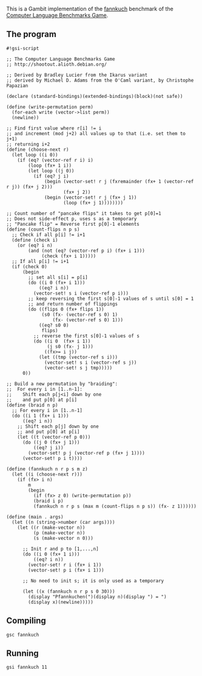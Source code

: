This is a Gambit implementation of the
[fannkuch](http://shootout.alioth.debian.org/gp4sandbox/benchmark.php?test=fannkuch&lang=all)
benchmark of the [Computer Language Benchmarks
Game](Programming_language_shootout.md).

## The program

    #!gsi-script
    
    ;; The Computer Language Benchmarks Game
    ;; http://shootout.alioth.debian.org/
    
    ;; Derived by Bradley Lucier from the Ikarus variant
    ;; derived by Michael D. Adams from the O'Caml variant, by Christophe Papazian
    
    (declare (standard-bindings)(extended-bindings)(block)(not safe))
    
    (define (write-permutation perm)
      (for-each write (vector->list perm))
      (newline))
    
    ;; Find first value where r[i] != i
    ;; and increment (mod j+2) all values up to that (i.e. set them to j+1)
    ;; returning i+2
    (define (choose-next r)
      (let loop ((i 0))
        (if (eq? (vector-ref r i) i)
            (loop (fx+ 1 i))
            (let loop ((j 0))
              (if (eq? j i)
                  (begin (vector-set! r j (fxremainder (fx+ 1 (vector-ref r j)) (fx+ j 2)))
                         (fx+ j 2))
                  (begin (vector-set! r j (fx+ j 1))
                         (loop (fx+ j 1))))))))
    
    ;; Count number of "pancake flips" it takes to get p[0]=1
    ;; Does not side-effect p, uses s as a temporary
    ;; "Pancake flip" = Reverse first p[0]-1 elements
    (define (count-flips n p s)
      ;; Check if all p[i] != i+1
      (define (check i)
        (or (eq? i n)
            (and (not (eq? (vector-ref p i) (fx+ i 1)))
                 (check (fx+ i 1)))))
      ;; If all p[i] != i+1
      (if (check 0)
          (begin
            ;; set all s[i] = p[i]
            (do ((i 0 (fx+ i 1)))
                ((eq? i n))
              (vector-set! s i (vector-ref p i)))
            ;; keep reversing the first s[0]-1 values of s until s[0] = 1
            ;; and return number of flippings
            (do ((flips 0 (fx+ flips 1))
                 (s0 (fx- (vector-ref s 0) 1)
                     (fx- (vector-ref s 0) 1)))
                ((eq? s0 0)
                 flips)
              ;; reverse the first s[0]-1 values of s
              (do ((i 0  (fx+ i 1))
                   (j s0 (fx- j 1)))
                  ((fx>= i j))
                (let ((tmp (vector-ref s i)))
                  (vector-set! s i (vector-ref s j))
                  (vector-set! s j tmp)))))
          0))
    
    ;; Build a new permutation by "braiding":
    ;;  For every i in [1..n-1]:
    ;;    Shift each p[j<i] down by one
    ;;    and put p[0] at p[i]
    (define (braid n p)
      ;; For every i in [1..n-1]
      (do ((i 1 (fx+ i 1)))
          ((eq? i n))
        ;; Shift each p[j] down by one
        ;; and put p[0] at p[i]
        (let ((t (vector-ref p 0)))
          (do ((j 0 (fx+ j 1)))
              ((eq? j i))
            (vector-set! p j (vector-ref p (fx+ j 1))))
          (vector-set! p i t))))
    
    (define (fannkuch n r p s m z)
      (let ((i (choose-next r)))
        (if (fx> i n)
            m
            (begin
              (if (fx> z 0) (write-permutation p))
              (braid i p)
              (fannkuch n r p s (max m (count-flips n p s)) (fx- z 1))))))
    
    (define (main . args)
      (let ((n (string->number (car args))))
        (let ((r (make-vector n))
              (p (make-vector n))
              (s (make-vector n 0)))
    
          ;; Init r and p to [1,...,n]
          (do ((i 0 (fx+ 1 i)))
              ((eq? i n))
            (vector-set! r i (fx+ i 1))
            (vector-set! p i (fx+ i 1)))
    
          ;; No need to init s; it is only used as a temporary
    
          (let ((x (fannkuch n r p s 0 30)))
            (display "Pfannkuchen(")(display n)(display ") = ")
            (display x)(newline)))))

## Compiling

    gsc fannkuch

## Running

    gsi fannkuch 11
